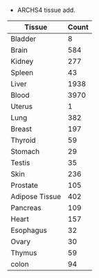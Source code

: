 + ARCHS4 tissue add.

Tissue|Count
-|-
Bladder|8
Brain|584 
Kidney|277 
Spleen|43 
Liver|1938 
Blood|3970 
Uterus|1 
Lung|382 
Breast|197 
Thyroid|59 
Stomach|29 
Testis|35 
Skin|236 
Prostate|105 
Adipose Tissue|402 
Pancreas|109 
Heart|157 
Esophagus|32 
Ovary|30 
Thymus|59 
colon|94

